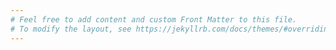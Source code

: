 ```yaml
---
# Feel free to add content and custom Front Matter to this file.
# To modify the layout, see https://jekyllrb.com/docs/themes/#overriding-theme-defaults
---
```


